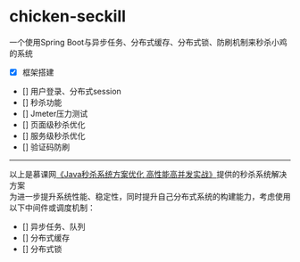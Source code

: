 # chicken-seckill
一个使用Spring Boot与异步任务、分布式缓存、分布式锁、防刷机制来秒杀小鸡的系统

* [x] 框架搭建
* [] 用户登录、分布式session
* [] 秒杀功能
* [] Jmeter压力测试
* [] 页面级秒杀优化
* [] 服务级秒杀优化
* [] 验证码防刷

--------------------------
以上是慕课网[《Java秒杀系统方案优化 高性能高并发实战》](https://coding.imooc.com/class/168.html)提供的秒杀系统解决方案  
为进一步提升系统性能、稳定性，同时提升自己分布式系统的构建能力，考虑使用以下中间件或调度机制：

* [] 异步任务、队列
* [] 分布式缓存
* [] 分布式锁